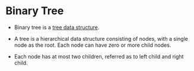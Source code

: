 # Binary Tree

- Binary tree is a [tree data structure](https://en.wikipedia.org/wiki/Tree_(data_structure)).

- A tree is a hierarchical data structure consisting of nodes, with a single node as the root. 
  Each node can have zero or more child nodes.

- Each node has at most two children, referred as to left child and right child.